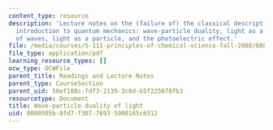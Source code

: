 ```yaml
---
content_type: resource
description: 'Lecture notes on the (failure of) the classical description of an atom,
  introduction to quantum mechanics: wave-particle duality, light as a wave, characteristics
  of waves, light as a particle, and the photoelectric effect.'
file: /media/courses/5-111-principles-of-chemical-science-fall-2008/0080505b8fd7f30776935900165c6312_lecnotes03.pdf
file_type: application/pdf
learning_resource_types: []
ocw_type: OCWFile
parent_title: Readings and Lecture Notes
parent_type: CourseSection
parent_uid: 50ef108c-fdf3-2139-3c6d-b5f225678fb3
resourcetype: Document
title: Wave-particle duality of light
uid: 0080505b-8fd7-f307-7693-5900165c6312
---
```

